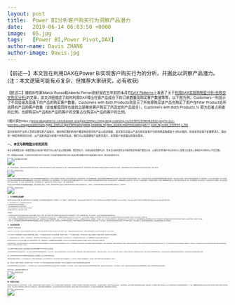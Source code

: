 ```yaml
---
layout: post
title:  Power BI分析客户购买行为洞察产品潜力
date:   2019-06-14 06:03:50 +0000
image:  05.jpg
tags:   [Power BI,Power Pivot,DAX]
author-name: Davis ZHANG
author-image: Davis.jpg
---
```


<small>【前述一】本文旨在利用DAX在Power BI实现客户购买行为的分析，并据此以洞察产品潜力。(注：本文逻辑可能有点复杂，但推荐大家研究，必有收获) <small>

<small>【前述二】微软BI专家Marco Russo和Alberto Ferrari刚好就在五年前的本月在[DAX Patterns](https://www.daxpatterns.com/)上发表了关于[利用DAX实现购物篮分析(也称交叉购买分析)](https://www.daxpatterns.com/basket-analysis/)的文章，该文详细描述了如何利用DAX得出任意产品组合下的订单数量及购买客户数量等等，以下图为例，Customers一列显示了不同层级及层级下的产品的购买客户数量，Customers with Both Products则显示了所有即购买该产品也购买了用户在Filter Product处所选择的产品的客户数量（该度量值同样也能找出是哪些客户购买了所选定的产品组合），Customers with Both Products % 即为后者占前者的比例，也即购买A产品和B产品的客户的交集占仅购买A产品的客户的比例。<small>

![图片源自https://www.daxpatterns.com/basket-analysis/](https://img-blog.csdnimg.cn/20191129190142932.png?x-oss-process=image/watermark,type_ZmFuZ3poZW5naGVpdGk,shadow_10,text_d3d3LmQtYmkudGVjaA==,size_16,color_FFFFFF,t_70)

<small>该分析有利于业务人员找出最佳的产品组合，或向特定类别的用户推送特定组合的产品以促进销量，该文章无论是从产品分析还是客户分析的角度看都是十分有价值的，但本文将会基于此做更深入、面向另一种应用场景的分析，从产品的角度分析客户的购买轨迹，我们可以知道哪些产品更具潜力，发现客户未表露出的潜在需求。<small>

一、本文与购物篮分析的异同
-----

本文与购物篮分析一样都是通过分析用户购买行为以及产品以获取洞察，但区别在于，前者分析的是即A又B，而本文分析的是先买A其后购买B的客户数及比率，以及先买B的客户中又有多少人及多大比重的人会购买A(可参考以下对比图)。

<small>附1：购物篮分析结果：Customers with Both Products: 72名客户都有Bottles and Cages(单车放置水杯的卡槽)和Bike Racks（单车架)的购买记录。<small>

![在这里插入图片描述](https://img-blog.csdnimg.cn/20191129190156396.png)

<small>附2：本案例计算结果：(行字段为用户首先购买的产品子类，列字段为用户购买该产品子类之后所购买的产品子类，案例暂时忽略同时购买的记录）首先购买Bike Racks的客户中有8名在后续购买了Bottles and Cages，首先购买Bottles and Cages的客户中有14名在其后购买了Bike Racks。<small>

![在这里插入图片描述](https://img-blog.csdnimg.cn/20191129190206397.png)

Marco的关于同时购买AB两种产品的概率计算实际上就是针对于类似啤酒和尿布这样的应用案例，因为这些订单的确是一次性完成的。那些男人要完成他们妻子下达的买尿布的任务，他们也同时喜欢喝啤酒，但这是分析师依据历史数据分析出的产品关联性，是他们已经拥有了购买啤酒与尿布的需求，这是一个已经存在的关联问题。但有些时候我们需要做的是挖掘客户的潜在需求，这很大程度上是未知的。而客户的订单购买轨迹能够反映一些十分有用的事实，它让产品之间的关联性有了方向。换句话说，不考虑订单时间先后的购物篮分析在分析超市数据时很适用，因为用户往往在一次购物中购买多个产品，然后到收银台统一下单，这种情况下所有的产品都被当做是同时下单了，但实际上顾客在超市内的选取商品的轨迹你无法追溯。但如果是在其他场景，比如顾客在电商平台或者官网下单，你作为店长，你可能想知道的是，A和B同样作为畅销款，究竟哪一款能带来更多回头客，哪一款反而比较容易流失客户呢？因此，我们需要知道每一款产品的回头率，比如所有先购买A产品的顾客，他们在日后再次回来购买产品的占比是多少，进一步分析，在这些复购的人群中，购买的依然是A产品，还是其他的产品呢？各自的占比又是多少，这是个值得研究的问题。

本文改用了和Macro购物篮分析中同样的数据集和数据模型，最终计算结果如下图所示，可以看到，先购买Road Bikes(公路自行车)后购买Mountain Bikes(山地自行车)的客户有1853人，比率29%，而先买Mountain Bikes后买Road Bikes的客户却仅有200人，比率不到5%：

![在这里插入图片描述](https://img-blog.csdnimg.cn/20191129191506389.png?x-oss-process=image/watermark,type_ZmFuZ3poZW5naGVpdGk,shadow_10,text_d3d3LmQtYmkudGVjaA==,size_16,color_FFFFFF,t_70)

二、本文案例的计算逻辑
-----

如果没有弄清本段的计算逻辑，那么后面所列出的DAX公式会很难看懂。上图中的表格(矩阵)虽看似简单，但计算量不小。每一行都经历了一条独立的计算过程。
以Mountain Bikes(山地自行车)那一行为例，首先购买Mountain Bikes的客户中在后续购买了Bike Racks(单车架)、Road Bikes(公路自行车)等各产品子类的客户分别占所有购买Mountain Bikes的客户的多大比例。

*注：该比率的算法有三种，分子相同但基于不同的分母：*  
*1. 基于所有购买该产品子类的所有客户*  
*2. 基于所有首先购买该产品子类的所有客户*  
*3. 基于所有首先购买该产品子类其后又有回购行为的客户*  
*这三种算法我都有计算，但本文以第一种为例*

计算流程为：
1. 首先是在主表(Sales)中筛选出所有Mountain Bikes的订单数据，然后进一步筛选，哪些订单是作为客户的首单的(对应客户的所有订单中下单日期最早的一个或多个订单被归类为首单，其余为"非首单")，在经过此次筛选后的表中提取出客户名单。
2. 有了客户名单后，我们需要找出这些客户的所有除首单以外的订单，而不仅仅是包括Mountain Bikes的订单，这个步骤使用左外连接的方法完成(可参考下文DAX公式)。在DAX中完成这个虚拟表后，再对表中的客户进行Distinct Count, 这将会得出首先购买Mountain Bikes的客户中有多少人在其后又购买了其他的产品。
3. 其后，我们需要使这个数据能够被产品筛选(本案例计算的是产品子类)，此处则和Macro的计算逻辑基本相同，使用一个与产品表完全相同的副本(Filter Product)，和主表建立非活动关系，然后再建立一个度量值，使其上下文忽略产品表的所有字段，并接受来自其副本(Filter Product)的上下文，使用该副本的产品子类字段筛选此前Distinct Count的结果，即可得出首先购买Mountain Bikes的客户中有多少人在其后分别购买了其他各个产品子类。
4. 最后一步，让该度量值除以购买Mountain Bikes的客户总数(即按照上文所述第一种比率算法)，即可得出：在所有购买了Mountain Bikes的客户中，有多大比例的客户是先买Mountain Bikes而后购买其他的一些产品子类的。
此即为客户购买轨迹分析的计算逻辑，对于产品或产品类别、产品子类的每一项，都要经历这样的计算流程，因此最终的结果是经历复杂计算得出的。

三、DAX实现过程
-----

1.新建计算列，判定客户的首单：

>```Python
IsFirstOrder = 
VAR
E_Date = 'Sales'[OrderDateKey]
VAR
CUST = 'Sales'[CustomerKey]
RETURN
IF(
    SUMX(
        FILTER('Sales',
        CUST = 'Sales'[CustomerKey]&&E_Date > 'Sales'[OrderDateKey]),
        COUNTROWS('Sales'))>0,FALSE,TRUE)
>```

2.以下公式名为VT1的虚拟表即用于完成前述计算流程的步骤1，提取出了一个包含指定客户名单的表；接下来完成步骤2，虚拟表VT2完成了一个十分关键的计算步骤，以Sales表为主表，使用左外连接和VT1中的客户表关联，然后筛选ROWS列返回结果，

*注：以完整的sales表为主表，leftjoin上一步所返回的客户，所有[ROWS]为空的行说明这些行的客户，并不是VT1所返回的客户,否则[ROWS]应该为1，筛选掉那些[ROWS]为空的行，剩下的数据就是VT1所返回的所有客户的所有订单了* 

这也是NATURALLEFTOUTERJOIN()函数的一种十分有用的应用场景。最后，筛选虚拟表VT2，使其数据排除掉所有首单数据，DISTINCTCOUNT客户数以得出"首先购买某产品的客户中有多少人在其后又购买了其他的产品"：

>```Python
CustDistinctValue = 
VAR
FIRSTORDERPROD = 
IF(HASONEVALUE('Product'[Subcategory]),
    VALUES('Product'[Subcategory]),0)
VAR
VT1 = 
SUMMARIZE(
    FILTER(Sales,
        AND(related('Product'[Subcategory]) = FIRSTORDERPROD,
            'Sales'[IsFirstOrder]=TRUE)),
        'Sales'[CustomerKey],
        "ROWS",
        DISTINCTCOUNT(Sales[CustomerKey]))
VAR
VT2 = 
FILTER(
    NATURALLEFTOUTERJOIN(ALL(Sales),VT1),
    [ROWS] = 1)
RETURN
CALCULATE(
    DISTINCTCOUNT('Sales'[CustomerKey]),
    FILTER(VT2,'Sales'[IsFirstOrder] = FALSE)
)
>```

3.该公式即用于完成前文所述步骤3，使得在步骤2所计算出的结果能够被Filter Product的产品字段所筛选：

>```Python
CustPurchaseOthersSubcategoryAfter = 
VAR CustPurchaseOthersSubcategoryAfter = 
CALCULATE (
    'Sales'[CustDistinctValue],
    CALCULATETABLE (
        SUMMARIZE ( Sales, Sales[CustomerKey] ),
        'Sales'[IsFirstOrder] = FALSE,
        ALLSELECTED ('Product'),
        USERELATIONSHIP ( Sales[ProductCode],
             'Filter Product'[Filter ProductCode] )
    )
)
RETURN
IF(NOT([SameSubCategorySelection]),
    CustPurchaseOthersSubcategoryAfter)
>```

其中，SameSubCategorySelection函数用于排除选择相同产品子类的数据，此公式引用Macro的方法完成：

>```Python
SameSubCategorySelection = 
IF (
    HASONEVALUE ( 'Product'[Subcategory] )
        && HASONEVALUE ( 'Filter Product'[Filter Subcategory] ),
    IF (
        VALUES ( 'Product'[Subcategory])
            = VALUES ( 'Filter Product'[Filter Subcategory] ),
        TRUE
    )
)
>```

最后，算出比率，完成整个计算流程。公式中的PATTERN 1、PATTERN 2、PATTERN 3分别对应前文所述的三种比率算法，你也可以自己使用SWITCH()实现三种比率算法结果在前端的切换：

>```Python
CustPurchaseOthersSubCategoryAfter % = 
--PATTERN 1
DIVIDE ( 'Sales'[CustPurchaseOthersSubcategoryAfter], [Customers] )
--PATTERN 2
--DIVIDE ( 'Sales'[CustPurchaseOthersSubcategoryAfter], 'Sales'[AsFirstOrderCust] ) 
--PATTERN 3
--DIVIDE ( 'Sales'[CustPurchaseOthersSubcategoryAfter], 'Sales'[AsFirstOrderCustRepurchase]) 
>```

结果如下图所示，经随机抽取部分数据验证无误：

![在这里插入图片描述](https://img-blog.csdnimg.cn/20191129190317908.png)

四、结果与可视化
-----

该分析的可视化使用名为Chord的可视化控件，可以看出，先购买自行车的客户有很多人在其后购买了如Helmets(头盔)之类的骑行装备或单车部件，而先购买Helmets的客户中没有任何客户在其后购买单车，当然这是符合常理的，这些客户原本就有这类单车，当然不需要再买，因此对这类客户推送单车很可能会造成广告资源浪费，此外这类客户有很大的购买除Helmets以外的其他的他们没买过的单车装备的需求。另一方面，表格数据反映首先购买公路自行车的客户较先购买山地自行车的客户具有更大的购买潜力，因此公路自行车能够带来比山地自行车更大比例的回头客，如果我们使用传统的购物篮分析，是无法发现这些隐含在AB购买中的问题的。按照这个思路以及在Power BI的实践方式，结合实际业务场景做相应调整，能够发现更多有价值的信息。

![在这里插入图片描述](https://img-blog.csdnimg.cn/20191129190327489.png?x-oss-process=image/watermark,type_ZmFuZ3poZW5naGVpdGk,shadow_10,text_d3d3LmQtYmkudGVjaA==,size_16,color_FFFFFF,t_70)

*End~*